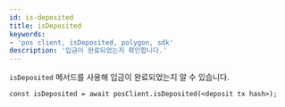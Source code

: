 ```yaml
---
id: is-deposited
title: isDeposited
keywords:
- 'pos client, isDeposited, polygon, sdk'
description: '입금이 완료되었는지 확인합니다.'
---
```


`isDeposited` 메서드를 사용해 입금이 완료되었는지 알 수 있습니다.

```
const isDeposited = await posClient.isDeposited(<deposit tx hash>);
```
